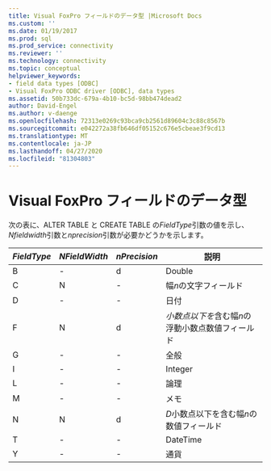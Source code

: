 ```yaml
---
title: Visual FoxPro フィールドのデータ型 |Microsoft Docs
ms.custom: ''
ms.date: 01/19/2017
ms.prod: sql
ms.prod_service: connectivity
ms.reviewer: ''
ms.technology: connectivity
ms.topic: conceptual
helpviewer_keywords:
- field data types [ODBC]
- Visual FoxPro ODBC driver [ODBC], data types
ms.assetid: 50b733dc-679a-4b10-bc5d-98bb474dead2
author: David-Engel
ms.author: v-daenge
ms.openlocfilehash: 72313e0269c93bca9cb2561d89604c3c88c8567b
ms.sourcegitcommit: e042272a38fb646df05152c676e5cbeae3f9cd13
ms.translationtype: MT
ms.contentlocale: ja-JP
ms.lasthandoff: 04/27/2020
ms.locfileid: "81304803"
---
```

# <a name="visual-foxpro-field-data-types"></a>Visual FoxPro フィールドのデータ型
次の表に、ALTER TABLE と CREATE TABLE の*FieldType*引数の値を示し、 *Nfieldwidth*引数と*nprecision*引数が必要かどうかを示します。  
  
|*FieldType*|*NFieldWidth*|*nPrecision*|説明|  
|-----------------|-------------------|------------------|-----------------|  
|B|-|d|Double|  
|C|N|-|幅*n*の文字フィールド|  
|D|-|-|日付|  
|F|N|d|*小数点以下を*含む幅*n*の浮動小数点数値フィールド|  
|G|-|-|全般|  
|I|-|-|Integer|  
|L|-|-|論理|  
|M|-|-|メモ|  
|N|N|d|*D*小数点以下を含む幅*n*の数値フィールド|  
|T|-|-|DateTime|  
|Y|-|-|通貨|
